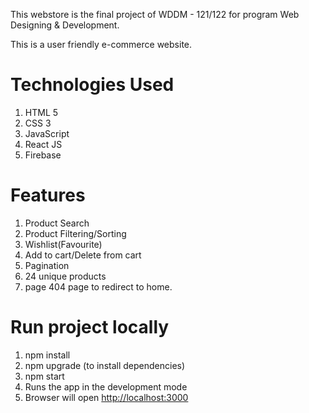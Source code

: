 This webstore is the final project of WDDM - 121/122 for program Web Designing & Development. 

This is a user friendly e-commerce website.

# Technologies Used
1) HTML 5
2) CSS 3
3) JavaScript
4) React JS
5) Firebase


# Features
1) Product Search
2) Product Filtering/Sorting
3) Wishlist(Favourite)
4) Add to cart/Delete from cart
5) Pagination
6) 24 unique products
7) page 404 page to redirect to home.

# Run project locally 
1) npm install
2) npm upgrade (to install dependencies)
3) npm start
4) Runs the app in the development mode
5) Browser will open [http://localhost:3000](http://localhost:3000)





